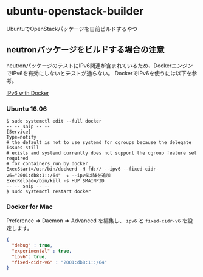 # ubuntu-openstack-builder
UbuntuでOpenStackパッケージを自前ビルドするやつ

## neutronパッケージをビルドする場合の注意

neutronパッケージのテストにIPv6関連が含まれているため、DockerエンジンでIPv6を有効にしないとテストが通らない。
DockerでIPv6を使うには以下を参考。

[IPv6 with Docker](https://docs.docker.com/engine/userguide/networking/default_network/ipv6/)

### Ubuntu 16.06

```
$ sudo systemctl edit --full docker
-- -- snip -- --
[Service]
Type=notify
# the default is not to use systemd for cgroups because the delegate issues still
# exists and systemd currently does not support the cgroup feature set required
# for containers run by docker
ExecStart=/usr/bin/dockerd -H fd:// --ipv6 --fixed-cidr-v6="2001:db8:1::/64"  ★ --ipv6以降を追加
ExecReload=/bin/kill -s HUP $MAINPID
-- -- snip -- --
$ sudo systemctl restart docker
```

### Docker for Mac

Preference => Daemon => Advanced を編集し、 `ipv6` と `fixed-cidr-v6` を設定します。

```json
{
  "debug" : true,
  "experimental" : true,
  "ipv6": true,
  "fixed-cidr-v6" : "2001:db8:1::/64"
}
```
